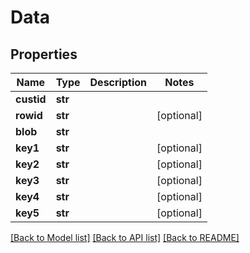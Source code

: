 # Data

## Properties
Name | Type | Description | Notes
------------ | ------------- | ------------- | -------------
**custid** | **str** |  | 
**rowid** | **str** |  | [optional] 
**blob** | **str** |  | 
**key1** | **str** |  | [optional] 
**key2** | **str** |  | [optional] 
**key3** | **str** |  | [optional] 
**key4** | **str** |  | [optional] 
**key5** | **str** |  | [optional] 

[[Back to Model list]](../README.md#documentation-for-models) [[Back to API list]](../README.md#documentation-for-api-endpoints) [[Back to README]](../README.md)


